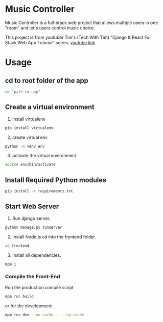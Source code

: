 # Music Controller

Music Controller is a full-stack web project that allows multiple users in one "room" and let's users control music choice. 

This project is from youtuber Tim's (Tech With Tim) "Django & React Full Stack Web App Tutorial" series. [youtube link](https://www.youtube.com/playlist?list=PLzMcBGfZo4-kCLWnGmK0jUBmGLaJxvi4j)


# Usage
## cd to root folder of the app
```bash 
cd "path-to-app"
``` 

## Create a virtual environment
1. install virtualenv
```bash
pip install virtualenv
```
2. create virtual env
```bash
python -m venv env
```
3. activate the virtual environment
```bash
source env/bin/activate
```

## Install Required Python modules
```bash 
pip install -r requirements.txt
```
## Start Web Server

1. Run django server.
```bash
python manage.py runserver
```

2. Install Node.js
cd into the frontend folder.
```bash
cd frontend 
```
3. Install all dependencies.
```bash
npm i
```
### Compile the Front-End
Run the production compile script
```bash
npm run build
```
or for the development:
```bash
npm run dev --no-cache -- --no-cache
```
